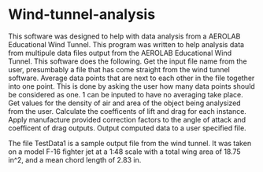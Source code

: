 # Wind-tunnel-analysis
This software was designed to help with data analysis from a AEROLAB Educational Wind Tunnel.
This program was written to help analysis data from multipule data files output from the AEROLAB Educational Wind Tunnel.
This software does the following. 
Get the input file name from the user, presumbably a file that has come straight from the wind tunnel software. 
Average data points that are next to each other in the file together into one point.
This is done by asking the user how many data points should be considered as one. 1 can be inputed to have no averaging take place.
Get values for the density of air and area of the object being analysized from the user. 
Calculate the coefficents of lift and drag for each instance. 
Apply manufacture provided correction factors to the angle of attack and coefficent of drag outputs. 
Output computed data to a user specified file.

The file TestData1 is a sample output file from the wind tunnel. 
It was taken on a model F-16 fighter jet at a 1:48 scale with a total wing area of 18.75 in^2, and a mean chord length of 2.83 in.
